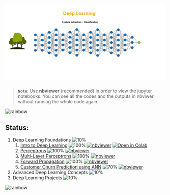 # ![Deep Learning](data/animations/DL-01.gif)

> **`Note`**: Use **nbviewer** (recommended) in order to view the jupyter notebooks. You can see all the codes and the outputs in nbviwer without running the whole code again.

![rainbow](https://github.com/ancilcleetus/My-Learning-Journey/assets/25684256/839c3524-2a1d-4779-85a0-83c562e1e5e5)

## Status:

1. Deep Learning Foundations ![10%](https://progress-bar.dev/10)
    1. [Intro to Deep Learning](DL_01_Intro.ipynb) ![100%](https://progress-bar.dev/100) [![nbviewer](https://img.shields.io/badge/render-nbviewer-orange)](https://nbviewer.org/github/ancilcleetus/My-Learning-Journey/blob/main/Deep-Learning/DL_01_Intro.ipynb) [![Open in Colab](https://img.shields.io/badge/Google%20Colab-F9AB00?logo=googlecolab&logoColor=white&style=flat)](https://colab.research.google.com/github/ancilcleetus/My-Learning-Journey/blob/main/Deep-Learning/DL_01_Intro.ipynb)
    2. [Perceptrons](DL_02_Perceptrons.ipynb) ![100%](https://progress-bar.dev/100) [![nbviewer](https://img.shields.io/badge/render-nbviewer-orange)](https://nbviewer.org/github/ancilcleetus/My-Learning-Journey/blob/main/Deep-Learning/DL_02_Perceptrons.ipynb)
    3. [Multi-Layer Perceptrons](DL_03_Multi_Layer_Perceptrons.ipynb) ![100%](https://progress-bar.dev/100) [![nbviewer](https://img.shields.io/badge/render-nbviewer-orange)](https://nbviewer.org/github/ancilcleetus/My-Learning-Journey/blob/main/Deep-Learning/DL_03_Multi_Layer_Perceptrons.ipynb)
    4. [Forward Propagation](DL_04_Forward_Propagation.ipynb) ![100%](https://progress-bar.dev/100) [![nbviewer](https://img.shields.io/badge/render-nbviewer-orange)](https://nbviewer.org/github/ancilcleetus/My-Learning-Journey/blob/main/Deep-Learning/DL_04_Forward_Propagation.ipynb)
    5. [Customer Churn Prediction using ANN](DL_05_Customer_Churn_Prediction_using_ANN.ipynb) ![70%](https://progress-bar.dev/70) [![nbviewer](https://img.shields.io/badge/render-nbviewer-orange)](https://nbviewer.org/github/ancilcleetus/My-Learning-Journey/blob/main/Deep-Learning/DL_05_Customer_Churn_Prediction_using_ANN.ipynb)
2. Advanced Deep Learning Concepts ![10%](https://progress-bar.dev/10)
3. Deep Learning Projects ![10%](https://progress-bar.dev/10)

![rainbow](https://github.com/ancilcleetus/My-Learning-Journey/assets/25684256/839c3524-2a1d-4779-85a0-83c562e1e5e5)
